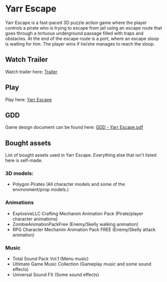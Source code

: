 # Yarr Escape
Yarr Escape is a fast-paced 3D puzzle action game where the player controls a pirate who is
trying to escape from jail using an escape route that goes through a tortuous underground
passage filled with traps and obstacles. At the end of the escape route is a port, where an
escape sloop is waiting for him. The player wins if he/she manages to reach the sloop.
## Watch Trailer
Watch trailer here: [Trailer](https://raw.githubusercontent.com/Kxrrx/project-2-yarr-escape/main/Yarr%20Escape%20Trailer.mp4)
## Play
Play here: [Yarr Escape](https://play.unity.com/mg/other/yarr-escape) 

## GDD
Game design document can be found here: [GDD - Yarr Escape.pdf](GDD%20-%20Yarr%20Escape.pdf)

## Bought assets
List of bought assets used in Yarr Escape. Everything else that isn't listed here is self-made.

### 3D models:
- Polygon Pirates (All character models and some of the environment/prop models.)

### Animations
- ExplosiveLLC Crafting Mechanim Animation Pack (Pirate/player character animations)
- ZombieAnimationPackFree (Enemy/Skelly walking animation)
- RPG Character Mechanim Animation Pack FREE (Enemy/Skelly attack animation)

### Music
- Total Sound Pack Vol.1 (Menu music)
- Ultimate Game Music Collection (Gameplay music and some sound effects)
- Universal Sound FX (Some sound effects)


